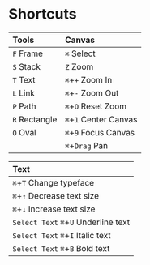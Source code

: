 # Shortcuts

| Tools         | Canvas                |
| :------------ | :-------------------- |
| `F` Frame     | `⌘` Select            |
| `S` Stack     | `Z` Zoom              |
| `T` Text      | `⌘`+`+` Zoom In       |
| `L` Link      | `⌘`+`-` Zoom Out      |
| `P` Path      | `⌘`+`O` Reset Zoom    |
| `R` Rectangle | `⌘`+`1` Center Canvas |
| `O` Oval      | `⌘`+`9` Focus Canvas  |
|               | `⌘`+`Drag` Pan        |

| Text                                 |
| :----------------------------------- |
| `⌘`+`T` Change typeface              |
| `⌘`+`↑` Decrease text size           |
| `⌘`+`↓` Increase text size           |
| `Select Text` `⌘`+`U` Underline text |
| `Select Text` `⌘`+`I` Italic text    |
| `Select Text` `⌘`+`B` Bold text      |
